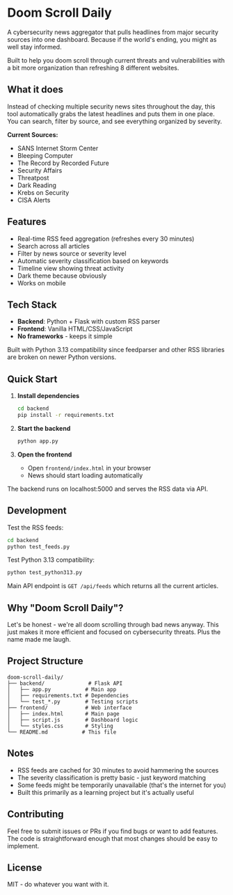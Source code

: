 # Doom Scroll Daily

A cybersecurity news aggregator that pulls headlines from major security sources into one dashboard. Because if the world's ending, you might as well stay informed.

Built to help you doom scroll through current threats and vulnerabilities with a bit more organization than refreshing 8 different websites.

## What it does

Instead of checking multiple security news sites throughout the day, this tool automatically grabs the latest headlines and puts them in one place. You can search, filter by source, and see everything organized by severity.

**Current Sources:**
- SANS Internet Storm Center
- Bleeping Computer  
- The Record by Recorded Future
- Security Affairs
- Threatpost
- Dark Reading
- Krebs on Security
- CISA Alerts

## Features

- Real-time RSS feed aggregation (refreshes every 30 minutes)
- Search across all articles
- Filter by news source or severity level
- Automatic severity classification based on keywords
- Timeline view showing threat activity
- Dark theme because obviously
- Works on mobile

## Tech Stack

- **Backend**: Python + Flask with custom RSS parser
- **Frontend**: Vanilla HTML/CSS/JavaScript 
- **No frameworks** - keeps it simple

Built with Python 3.13 compatibility since feedparser and other RSS libraries are broken on newer Python versions.

## Quick Start

1. **Install dependencies**
   ```bash
   cd backend
   pip install -r requirements.txt
   ```

2. **Start the backend**
   ```bash
   python app.py
   ```

3. **Open the frontend**
   - Open `frontend/index.html` in your browser
   - News should start loading automatically

The backend runs on localhost:5000 and serves the RSS data via API.

## Development

Test the RSS feeds:
```bash
cd backend
python test_feeds.py
```

Test Python 3.13 compatibility:
```bash
python test_python313.py
```

Main API endpoint is `GET /api/feeds` which returns all the current articles.

## Why "Doom Scroll Daily"?

Let's be honest - we're all doom scrolling through bad news anyway. This just makes it more efficient and focused on cybersecurity threats. Plus the name made me laugh.

## Project Structure

```
doom-scroll-daily/
├── backend/              # Flask API 
│   ├── app.py           # Main app
│   ├── requirements.txt # Dependencies
│   └── test_*.py        # Testing scripts
├── frontend/            # Web interface
│   ├── index.html       # Main page
│   ├── script.js        # Dashboard logic
│   └── styles.css       # Styling
└── README.md           # This file
```

## Notes

- RSS feeds are cached for 30 minutes to avoid hammering the sources
- The severity classification is pretty basic - just keyword matching
- Some feeds might be temporarily unavailable (that's the internet for you)
- Built this primarily as a learning project but it's actually useful

## Contributing

Feel free to submit issues or PRs if you find bugs or want to add features. The code is straightforward enough that most changes should be easy to implement.

## License

MIT - do whatever you want with it.
